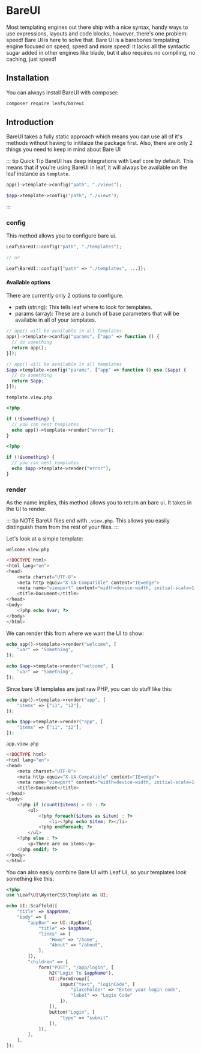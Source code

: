 # BareUI

<!-- markdownlint-disable no-inline-html -->

Most templating engines out there ship with a nice syntax, handy ways to use expressions, layouts and code blocks, however, there's one problem: speed! Bare UI is here to solve that. Bare UI is a barebones templating engine focused on speed, speed and more speed! It lacks all the syntactic sugar added in other engines like blade, but it also requires no compiling, no caching, just speed!

## Installation

You can always install BareUI with composer:

```bash
composer require leafs/bareui
```

## Introduction

BareUI takes a fully static approach which means you can use all of it's methods without having to initilaize the package first. Also, there are only 2 things you need to keep in mind about Bare UI

::: tip Quick Tip
BareUI has deep integrations with Leaf core by default. This means that if you're using BareUI in leaf, it will always be available on the leaf instance as `template`.

<div class="functional-mode">

```php
app()->template->config("path", "./views");
```

</div>
<div class="class-mode">

```php
$app->template->config("path", "./views");
```

</div>

:::

### config

This method allows you to configure bare ui.

```php
Leaf\BareUI::config("path", "./templates");

// or

Leaf\BareUI::config(["path" => "./templates", ...]);
```

#### Available options

There are currently only 2 options to configure.

- path (string): This tells leaf where to look for templates.
- params (array): These are a bunch of base parameters that will be available in all of your templates.

<div class="functional-mode">

```php
// app() will be available in all templates
app()->template->config("params", ["app" => function () {
  // do something
  return app();
}]);
```

</div>
<div class="class-mode">

```php
// app() will be available in all templates
$app->template->config("params", ["app" => function () use ($app) {
  // do something
  return $app;
}]);
```

</div>

`template.view.php`

<div class="functional-mode">

```php
<?php

if (!$something) {
  // you can nest templates
  echo app()->template->render("error");
}
```

</div>
<div class="class-mode">

```php
<?php

if (!$something) {
  // you can nest templates
  echo $app->template->render("error");
}
```

</div>

### render

As the name implies, this method allows you to return an bare ui. It takes in the UI to render.

::: tip NOTE
BareUI files end with `.view.php`. This allows you easily distinguish them from the rest of your files.
:::

Let's look at a simple template:

`welcome.view.php`

```php
<!DOCTYPE html>
<html lang="en">
<head>
    <meta charset="UTF-8">
    <meta http-equiv="X-UA-Compatible" content="IE=edge">
    <meta name="viewport" content="width=device-width, initial-scale=1.0">
    <title>Document</title>
</head>
<body>
    <?php echo $var; ?>
</body>
</html>
```

We can render this from where we want the UI to show:

<div class="functional-mode">

```php
echo app()->template->render("welcome", [
    "var" => "Something",
]);
```

</div>
<div class="class-mode">

```php
echo $app->template->render("welcome", [
    "var" => "Something",
]);
```

</div>

Since bare UI templates are just raw PHP, you can do stuff like this:

<div class="functional-mode">

```php
echo app()->template->render("app", [
    "items" => ["i1", "i2"],
]);
```

</div>
<div class="class-mode">

```php
echo $app->template->render("app", [
    "items" => ["i1", "i2"],
]);
```

</div>

`app.view.php`

```php
<!DOCTYPE html>
<html lang="en">
<head>
    <meta charset="UTF-8">
    <meta http-equiv="X-UA-Compatible" content="IE=edge">
    <meta name="viewport" content="width=device-width, initial-scale=1.0">
    <title>Document</title>
</head>
<body>
    <?php if (count($items) > 0) : ?>
        <ul>
            <?php foreach($items as $item) : ?>
                <li><?php echo $item; ?></li>
            <?php endforeach; ?>
        </ul>
    <?php else : ?>
        <p>There are no items</p>
    <?php endif; ?>
</body>
</html>
```

You can also easily combine Bare UI with Leaf UI, so your templates look something like this:

```php
<?php
use \Leaf\UI\WynterCSS\Template as UI;

echo UI::Scaffold([
    "title" => $appName,
    "body" => [
        "appBar" => UI::AppBar([
            "title" => $appName,
            "links" => [
                "Home" => "/home",
                "About" => "/about",
            ],
        ]),
        "children" => [
            form("POST", "/app/login", [
                h2("Login To $appName"),
                UI::FormGroup([
                    input("text", "loginCode", [
                        "placeholder" => "Enter your login code",
                        "label" => "Login Code"
                    ]),
                ]),
                button("Login", [
                    "type" => "submit"
                ]),
            ]),
        ],
    ],
]);
```

